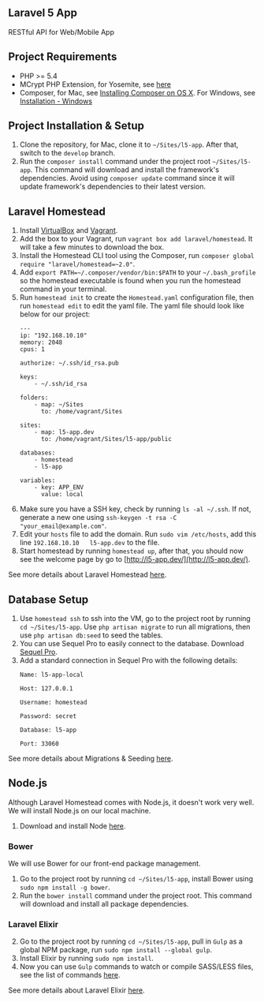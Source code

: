 ## Laravel 5 App

RESTful API for Web/Mobile App

## Project Requirements

* PHP >= 5.4
* MCrypt PHP Extension, for Yosemite, see [here](http://coolestguidesontheplanet.com/install-mcrypt-php-mac-osx-10-10-yosemite-development-server/)
* Composer, for Mac, see [Installing Composer on OS X](http://www.abeautifulsite.net/installing-composer-on-os-x/). For Windows, see [Installation - Windows](https://getcomposer.org/doc/00-intro.md#installation-windows)

## Project Installation & Setup

1. Clone the repository, for Mac, clone it to ```~/Sites/l5-app```. After that, switch to the ```develop``` branch.
2. Run the ```composer install``` command under the project root ```~/Sites/l5-app```. This command will download and install the framework's dependencies. Avoid using ```composer update``` command since it will update framework's dependencies to their latest version.

## Laravel Homestead

1. Install [VirtualBox](https://www.virtualbox.org/wiki/Downloads) and [Vagrant](http://www.vagrantup.com/downloads.html).
2. Add the box to your Vagrant, run ```vagrant box add laravel/homestead```. It will take a few minutes to download the box.
3. Install the Homestead CLI tool using the Composer, run ```composer global require "laravel/homestead=~2.0"```.
4. Add ```export PATH=~/.composer/vendor/bin:$PATH``` to your ```~/.bash_profile``` so the homestead executable is found when you run the homestead command in your terminal.
5. Run ```homestead init``` to create the ```Homestead.yaml``` configuration file, then run ```homestead edit``` to edit the yaml file. The yaml file should look like below for our project:
    ```
    ---
    ip: "192.168.10.10"
    memory: 2048
    cpus: 1

    authorize: ~/.ssh/id_rsa.pub

    keys:
        - ~/.ssh/id_rsa

    folders:
        - map: ~/Sites
          to: /home/vagrant/Sites

    sites:
        - map: l5-app.dev
          to: /home/vagrant/Sites/l5-app/public

    databases:
        - homestead
        - l5-app

    variables:
        - key: APP_ENV
          value: local
    ```
6. Make sure you have a SSH key, check by running ```ls -al ~/.ssh```. If not, generate a new one using ```ssh-keygen -t rsa -C "your_email@example.com"```.
7. Edit your ```hosts``` file to add the domain. Run ```sudo vim /etc/hosts```, add this line ```192.168.10.10   l5-app.dev``` to the file.
8. Start homestead by running ```homestead up```, after that, you should now see the welcome page by go to [http://l5-app.dev/](http://l5-app.dev/).

See more details about Laravel Homestead [here](http://laravel.com/docs/4.2/homestead).

## Database Setup

1. Use ```homestead ssh``` to ssh into the VM, go to the project root by running ```cd ~/Sites/l5-app```. Use ```php artisan migrate``` to run all migrations, then use ```php artisan db:seed``` to seed the tables.
2. You can use Sequel Pro to easily connect to the database. Download [Sequel Pro](http://www.sequelpro.com/).
3. Add a standard connection in Sequel Pro with the following details:
    ```
    Name: l5-app-local

    Host: 127.0.0.1

    Username: homestead

    Password: secret

    Database: l5-app

    Port: 33060
    ```

See more details about Migrations & Seeding [here](http://laravel.com/docs/4.2/migrations).

## Node.js

Although Laravel Homestead comes with Node.js, it doesn't work very well. We will install Node.js on our local machine.

1. Download and install Node [here](https://nodejs.org/download/).

### Bower

We will use Bower for our front-end package management.

1. Go to the project root by running ```cd ~/Sites/l5-app```, install Bower using ```sudo npm install -g bower```.
2. Run the ```bower install``` command under the project root. This command will download and install all package dependencies.

### Laravel Elixir

2. Go to the project root by running ```cd ~/Sites/l5-app```, pull in ```Gulp``` as a global NPM package, run ```sudo npm install --global gulp```.
3. Install Elixir by running ```sudo npm install```.
4. Now you can use ```Gulp``` commands to watch or compile SASS/LESS files, see the list of commands [here](http://laravel.com/docs/5.0/elixir#gulp).

See more details about Laravel Elixir [here](http://laravel.com/docs/5.0/elixir).
